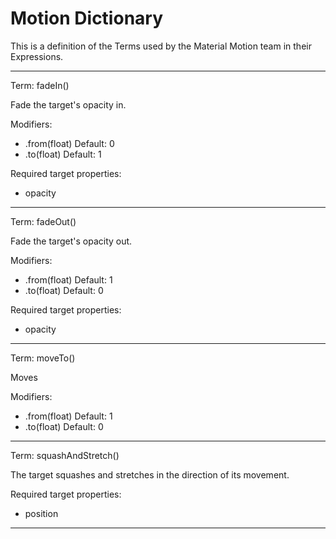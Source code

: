 # Motion Dictionary

This is a definition of the Terms used by the Material Motion team in their Expressions.

---

Term: fadeIn()

Fade the target's opacity in.

Modifiers:

- .from(float) Default: 0
- .to(float)   Default: 1

Required target properties:

- opacity

---

Term: fadeOut()

Fade the target's opacity out.

Modifiers:

- .from(float) Default: 1
- .to(float)   Default: 0

Required target properties:

- opacity

---

Term: moveTo()

Moves 

Modifiers:

- .from(float) Default: 1
- .to(float)   Default: 0

---

Term: squashAndStretch()

The target squashes and stretches in the direction of its movement.

Required target properties:

- position

---
